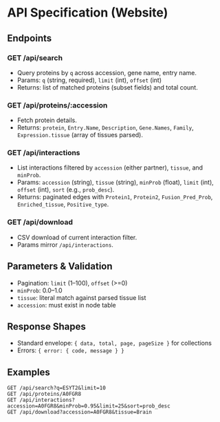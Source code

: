 # API Specification (Website)

## Endpoints

### GET /api/search
- Query proteins by `q` across accession, gene name, entry name.
- Params: `q` (string, required), `limit` (int), `offset` (int)
- Returns: list of matched proteins (subset fields) and total count.

### GET /api/proteins/:accession
- Fetch protein details.
- Returns: `protein`, `Entry.Name`, `Description`, `Gene.Names`, `Family`, `Expression.tissue` (array of tissues parsed).

### GET /api/interactions
- List interactions filtered by `accession` (either partner), `tissue`, and `minProb`.
- Params: `accession` (string), `tissue` (string), `minProb` (float), `limit` (int), `offset` (int), `sort` (e.g., `prob_desc`).
- Returns: paginated edges with `Protein1`, `Protein2`, `Fusion_Pred_Prob`, `Enriched_tissue`, `Positive_type`.

### GET /api/download
- CSV download of current interaction filter.
- Params mirror `/api/interactions`.
## Parameters & Validation
- Pagination: `limit` (1–100), `offset` (>=0)
- `minProb`: 0.0–1.0
- `tissue`: literal match against parsed tissue list
- `accession`: must exist in node table

## Response Shapes
- Standard envelope: `{ data, total, page, pageSize }` for collections
- Errors: `{ error: { code, message } }`

## Examples
```
GET /api/search?q=ESYT2&limit=10
GET /api/proteins/A0FGR8
GET /api/interactions?accession=A0FGR8&minProb=0.95&limit=25&sort=prob_desc
GET /api/download?accession=A0FGR8&tissue=Brain
```